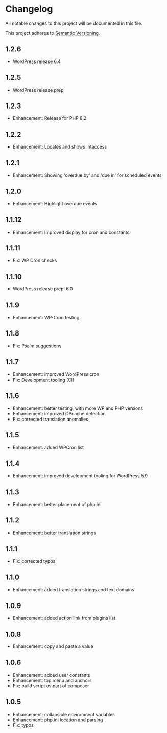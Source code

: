 # Changelog #

All notable changes to this project will be documented in this file.

This project adheres to [Semantic Versioning](http://semver.org/).

## 1.2.6 ##
* WordPress release 6.4

## 1.2.5 ##
* WordPress release prep

## 1.2.3 ##
* Enhancement: Release for PHP 8.2

## 1.2.2 ##
* Enhancement: Locates and shows .htaccess

## 1.2.1 ##
* Enhancement: Showing 'overdue by' and 'due in' for scheduled events

## 1.2.0 ##
* Enhancement: Highlight overdue events

## 1.1.12 ##
* Enhancement: Improved display for cron and constants

## 1.1.11 ##
* Fix: WP Cron checks

## 1.1.10 ##
* WordPress release prep: 6.0

## 1.1.9 ##
* Enhancement: WP-Cron testing

## 1.1.8 ##
* Fix: Psalm suggestions

## 1.1.7 ##
* Enhancement: improved WordPress cron
* Fix: Development tooling (CI)

## 1.1.6 ##
* Enhancement: better testing, with more WP and PHP versions
* Enhancement: improved OPcache detection
* Fix: corrected translation anomalies

## 1.1.5 ##
* Enhancement: added WPCron list

## 1.1.4 ##
* Enhancement: improved development tooling for WordPress 5.9

## 1.1.3 ##
* Enhancement: better placement of php.ini

## 1.1.2 ##
* Enhancement: better translation strings

## 1.1.1 ##
* Fix: corrected typos

## 1.1.0 ##
* Enhancement: added translation strings and text domains

## 1.0.9 ##
* Enhancement: added action link from plugins list

## 1.0.8 ##
* Enhancement: copy and paste a value

## 1.0.6 ##
* Enhancement: added user constants
* Enhancement: top menu and anchors
* Fix: build script as part of composer

## 1.0.5 ##
* Enhancement: collapsible environment variables
* Enhancement: php.ini location and parsing
* Fix: typos
